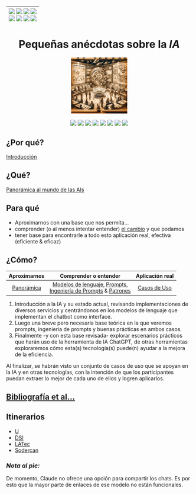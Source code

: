 <div align=right>
 
|[![](https://img.shields.io/badge/-Inicio-FFF?style=flat&logo=Emlakjet&logoColor=black)](/README.md) [![](https://img.shields.io/badge/-Introducción-FFF?style=flat&logo=abbrobotstudio&logoColor=black)](/documentos/intro.md) [![](https://img.shields.io/badge/-Modelos_de_lenguaje-FFF?style=flat&logo=LiveChat&logoColor=black)](/documentos/LLMs.md) [![](https://img.shields.io/badge/-Panorámica-FFF?style=flat&logo=openstreetmap&logoColor=black)](/documentos/panoramica.md)<br>  [![](https://img.shields.io/badge/-Prompts-FFF?style=flat&logo=Proton&logoColor=black)](/documentos/prompts/README.md) [![](https://img.shields.io/badge/-Ing,_de_prompts-FFF?style=flat&logo=googleearthengine&logoColor=black)](/documentos/ingenieriaDePrompts/README.md) [![](https://img.shields.io/badge/-Patrones-FFF?style=flat&logo=textpattern&logoColor=black)](/documentos/ingenieriaDePrompts/patrones/README.md) [![](https://img.shields.io/badge/-Casos_de_uso-FFF?style=flat&logo=gitbook&logoColor=black)](/documentos/casosDeUso/README.md)|
|-:|

</div>

<div align=center>

# Pequeñas anécdotas sobre la *IA*

<img src="documentos/imagenes/spaceStation.webp" width=30%>

[![](https://img.shields.io/badge/-ChatGPT-FFF?style=flat&logo=openai&logoColor=black)](https://chat.openai.com/)
[![](https://img.shields.io/badge/-Claude-FFF?style=flat&logo=anthropic&logoColor=black)](https://claude.ai/chats)
[![](https://img.shields.io/badge/-Gemini-FFF?style=flat&logo=googlegemini&logoColor=black)](https://gemini.google.com/app)
[![](https://img.shields.io/badge/-Perplexity-FFF?style=flat&logo=perplexity&logoColor=black)](https://www.perplexity.ai/)
[![](https://img.shields.io/badge/-Neuroflash-FFF?style=flat&logo=&logoColor=black)](https://app.neuro-flash.com/aiWriter)
[![](https://img.shields.io/badge/-Huggingface-FFF?style=flat&logo=&logoColor=black)](https://huggingface.co/chat)
[![](https://img.shields.io/badge/-Copilot-FFF?style=flat&logo=microsoft&logoColor=black)](https://copilot.microsoft.com/)
[![](https://img.shields.io/badge/-Mistral-FFF?style=flat)](https://chat.mistral.ai/chat)

</div>

## ¿Por qué?

[Introducción](documentos/intro.md)

## ¿Qué?

[Panorámica al mundo de las AIs](documentos/panoramica.md)

## Para qué

- Aproximarnos con una base que nos permita...
- comprender (o al menos intentar entender) [el cambio](documentos/aDiaDeHoy.md) y que podamos
- tener base para encontrarle a todo esto aplicación real, efectiva (eficiente & eficaz)
<!-- TODO: #1 Extender el para qué de las sesiones @mmasias -->

## ¿Cómo?

<div align=center>

|Aproximarnos|Comprender o entender |Aplicación real|
|:-:|:-:|:-:|
|[Panorámica](documentos/panoramica.md)|[Modelos de lenguaje](documentos/LLMs.md), [Prompts](documentos/prompts/README.md),<br />[Ingeniería de Prompts](documentos/ingenieriaDePrompts/README.md) & [Patrones](documentos/ingenieriaDePrompts/patrones/README.md)|[Casos de Uso](documentos/casosDeUso/README.md)|

</div>

1. Introducción a la IA y su estado actual, revisando implementaciones de diversos servicios y centrándonos en los modelos de lenguaje que implementan el chatbot como interface.
1. Luego una breve pero necesaria base teórica en la que veremos prompts, ingenieria de prompts y buenas prácticas en ambos casos.
1. Finalmente -y con esta base revisada- explorar escenarios prácticos que harán uso de la herramienta de IA ChatGPT, de otras herramientas exploraremos cómo esta(s) tecnología(s) puede(n) ayudar a la mejora de la eficiencia.

Al finalizar, se habrán visto un conjunto de casos de uso que se apoyan en la IA y en otras tecnologías, con la intención de que los participantes puedan extraer lo mejor de cada uno de ellos y logren aplicarlos.

## [Bibliografía et al...](documentos/bibliografia.md)

## Itinerarios

- [U](/documentos/itinerarios/itinerarioU.md) 
- [DSI](/documentos/itinerarios/itinerarioDSI.md) 
- [LATec](/documentos/itinerarios/itinerarioUAL.md)
- [Sodercan](/documentos/itinerarios/itinerarioSC.md) 

### *Nota al pie:*

De momento, Claude no ofrece una opción para compartir los chats. Es por esto que la mayor parte de enlaces de ese modelo no están funcionales.
